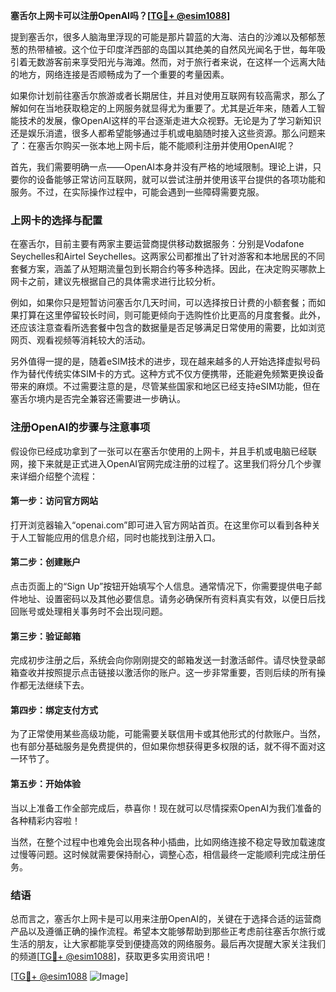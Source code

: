 **塞舌尔上网卡可以注册OpenAI吗？[[TG💪+ @esim1088](https://t.me/s/esim1088)]**

提到塞舌尔，很多人脑海里浮现的可能是那片碧蓝的大海、洁白的沙滩以及郁郁葱葱的热带植被。这个位于印度洋西部的岛国以其绝美的自然风光闻名于世，每年吸引着无数游客前来享受阳光与海滩。然而，对于旅行者来说，在这样一个远离大陆的地方，网络连接是否顺畅成为了一个重要的考量因素。

如果你计划前往塞舌尔旅游或者长期居住，并且对使用互联网有较高需求，那么了解如何在当地获取稳定的上网服务就显得尤为重要了。尤其是近年来，随着人工智能技术的发展，像OpenAI这样的平台逐渐走进大众视野。无论是为了学习新知识还是娱乐消遣，很多人都希望能够通过手机或电脑随时接入这些资源。那么问题来了：在塞舌尔购买一张本地上网卡后，能不能顺利注册并使用OpenAI呢？

首先，我们需要明确一点——OpenAI本身并没有严格的地域限制。理论上讲，只要你的设备能够正常访问互联网，就可以尝试注册并使用该平台提供的各项功能和服务。不过，在实际操作过程中，可能会遇到一些障碍需要克服。

### 上网卡的选择与配置

在塞舌尔，目前主要有两家主要运营商提供移动数据服务：分别是Vodafone Seychelles和Airtel Seychelles。这两家公司都推出了针对游客和本地居民的不同套餐方案，涵盖了从短期流量包到长期合约等多种选择。因此，在决定购买哪款上网卡之前，建议先根据自己的具体需求进行比较分析。

例如，如果你只是短暂访问塞舌尔几天时间，可以选择按日计费的小额套餐；而如果打算在这里停留较长时间，则可能更倾向于选购性价比更高的月度套餐。此外，还应该注意查看所选套餐中包含的数据量是否足够满足日常使用的需要，比如浏览网页、观看视频等消耗较大的活动。

另外值得一提的是，随着eSIM技术的进步，现在越来越多的人开始选择虚拟号码作为替代传统实体SIM卡的方式。这种方式不仅方便携带，还能避免频繁更换设备带来的麻烦。不过需要注意的是，尽管某些国家和地区已经支持eSIM功能，但在塞舌尔境内是否完全兼容还需要进一步确认。

### 注册OpenAI的步骤与注意事项

假设你已经成功拿到了一张可以在塞舌尔使用的上网卡，并且手机或电脑已经联网，接下来就是正式进入OpenAI官网完成注册的过程了。这里我们将分几个步骤来详细介绍整个流程：

#### 第一步：访问官方网站
打开浏览器输入“openai.com”即可进入官方网站首页。在这里你可以看到各种关于人工智能应用的信息介绍，同时也能找到注册入口。

#### 第二步：创建账户
点击页面上的“Sign Up”按钮开始填写个人信息。通常情况下，你需要提供电子邮件地址、设置密码以及其他必要信息。请务必确保所有资料真实有效，以便日后找回账号或处理相关事务时不会出现问题。

#### 第三步：验证邮箱
完成初步注册之后，系统会向你刚刚提交的邮箱发送一封激活邮件。请尽快登录邮箱查收并按照提示点击链接以激活你的账户。这一步非常重要，否则后续的所有操作都无法继续下去。

#### 第四步：绑定支付方式
为了正常使用某些高级功能，可能需要关联信用卡或其他形式的付款账户。当然，也有部分基础服务是免费提供的，但如果你想获得更多权限的话，就不得不面对这一环节了。

#### 第五步：开始体验
当以上准备工作全部完成后，恭喜你！现在就可以尽情探索OpenAI为我们准备的各种精彩内容啦！

当然，在整个过程中也难免会出现各种小插曲，比如网络连接不稳定导致加载速度过慢等问题。这时候就需要保持耐心，调整心态，相信最终一定能顺利完成注册任务。

### 结语

总而言之，塞舌尔上网卡是可以用来注册OpenAI的，关键在于选择合适的运营商产品以及遵循正确的操作流程。希望本文能够帮助到那些正考虑前往塞舌尔旅行或生活的朋友，让大家都能享受到便捷高效的网络服务。最后再次提醒大家关注我们的频道[[TG💪+ @esim1088](https://t.me/s/esim1088)]，获取更多实用资讯吧！

[[TG💪+ @esim1088](https://t.me/s/esim1088) ![Image](https://i.postimg.cc/4NQfJmqS/Snipaste-2025-05-13-00-14-12.png)]